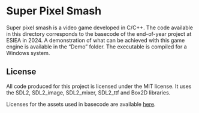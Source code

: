# Super Pixel Smash

Super pixel smash is a video game developed in C/C++. The code available in this directory corresponds to the basecode of the end-of-year project at ESIEA in 2024.
A demonstration of what can be achieved with this game engine is available in the “Demo” folder. The executable is compiled for a Windows system.

## License

All code produced for this project is licensed under the MIT license. It uses the SDL2, SDL2_image, SDL2_mixer, SDL2_ttf and Box2D libraries.

Licenses for the assets used in basecode are available [here](../Assets/License.md).
